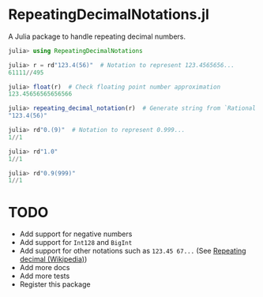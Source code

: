 # RepeatingDecimalNotations.jl

A Julia package to handle repeating decimal numbers.

```julia
julia> using RepeatingDecimalNotations

julia> r = rd"123.4(56)"  # Notation to represent 123.4565656...
61111//495

julia> float(r)  # Check floating point number approximation
123.45656565656566

julia> repeating_decimal_notation(r)  # Generate string from `Rational`.
"123.4(56)"

julia> rd"0.(9)"  # Notation to represent 0.999...
1//1

julia> rd"1.0"
1//1

julia> rd"0.9(999)"
1//1
```

# TODO
- Add support for negative numbers
- Add support for `Int128` and `BigInt`
- Add support for other notations such as `123.45 67...` (See [Repeating decimal (Wikipedia)](https://en.wikipedia.org/wiki/Repeating_decimal))
- Add more docs
- Add more tests
- Register this package
